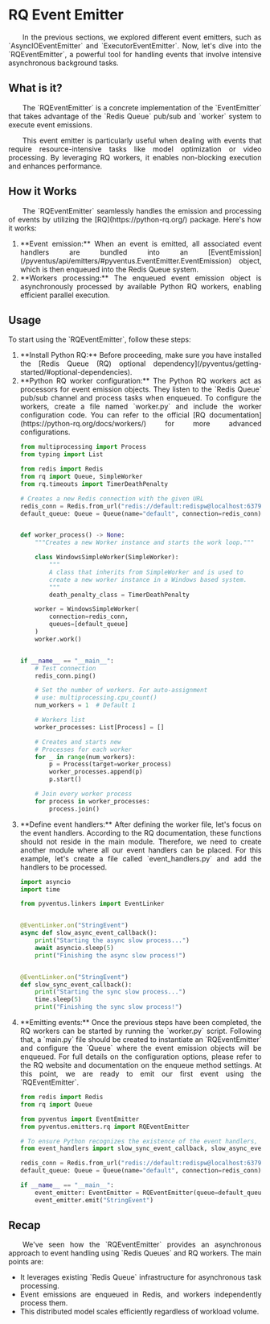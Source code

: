 # RQ Event Emitter

<p style='text-align: justify;' markdown>
	&emsp;&emsp;In the previous sections, we explored different event emitters, such as `AsyncIOEventEmitter` and 
	`ExecutorEventEmitter`. Now, let's dive into the `RQEventEmitter`, a powerful tool for handling events that 
	involve intensive asynchronous background tasks.
</p>

## What is it?

<p style='text-align: justify;' markdown>
	&emsp;&emsp;The `RQEventEmitter` is a concrete implementation of the `EventEmitter` that takes advantage of the
	`Redis Queue` pub/sub and `worker` system to execute event emissions.
</p>

<p style='text-align: justify;' markdown>
	&emsp;&emsp;This event emitter is particularly useful when dealing with events that require resource-intensive
	tasks like model optimization or video processing. By leveraging RQ workers, it enables non-blocking execution
	and enhances performance.
</p>

## How it Works

<p style='text-align: justify;' markdown>
	&emsp;&emsp;The `RQEventEmitter` seamlessly handles the emission and processing of events by utilizing the
	[RQ](https://python-rq.org/) package. Here's how it works:
</p>

<ol style='text-align: justify;' markdown>

<li style='text-align: justify;' markdown>**Event emission:**
When an event is emitted, all associated event handlers are bundled into an [EventEmission](/pyventus/api/emitters/#pyventus.EventEmitter.EventEmission) 
object, which is then enqueued into the Redis Queue system.
</li>

<li style='text-align: justify;' markdown>**Workers processing:**
The enqueued event emission object is asynchronously processed by available Python RQ workers, enabling efficient 
parallel execution.
</li>

</ol>

## Usage

<p style='text-align: justify;' markdown>
	To start using the `RQEventEmitter`, follow these steps:
</p>

<ol style='text-align: justify;' markdown>

<li style='text-align: justify;' markdown>**Install Python RQ:**
Before proceeding, make sure you have installed the [Redis Queue (RQ) optional dependency](/pyventus/getting-started/#optional-dependencies).
</li>

<li style='text-align: justify;' markdown>**Python RQ worker configuration:**
The Python RQ workers act as processors for event emission objects. They listen to the `Redis Queue` pub/sub channel
and process tasks when enqueued. To configure the workers, create a file named `worker.py` and include the worker
configuration code. You can refer to the official [RQ documentation](https://python-rq.org/docs/workers/) for 
more advanced configurations.

```Python title="worker.py" linenums="1" hl_lines="9-10 23-24 41-44"
from multiprocessing import Process
from typing import List

from redis import Redis
from rq import Queue, SimpleWorker
from rq.timeouts import TimerDeathPenalty

# Creates a new Redis connection with the given URL
redis_conn = Redis.from_url("redis://default:redispw@localhost:6379")
default_queue: Queue = Queue(name="default", connection=redis_conn)


def worker_process() -> None:
    """Creates a new Worker instance and starts the work loop."""

    class WindowsSimpleWorker(SimpleWorker):
        """
        A class that inherits from SimpleWorker and is used to
        create a new worker instance in a Windows based system.
        """
        death_penalty_class = TimerDeathPenalty

    worker = WindowsSimpleWorker(
        connection=redis_conn,
        queues=[default_queue]
    )
    worker.work()


if __name__ == "__main__":
    # Test connection
    redis_conn.ping()

    # Set the number of workers. For auto-assignment
    # use: multiprocessing.cpu_count()
    num_workers = 1  # Default 1

    # Workers list
    worker_processes: List[Process] = []

    # Creates and starts new
    # Processes for each worker
    for _ in range(num_workers):
        p = Process(target=worker_process)
        worker_processes.append(p)
        p.start()

    # Join every worker process
    for process in worker_processes:
        process.join()
```

</li>

<li style='text-align: justify;' markdown>**Define event handlers:**
After defining the worker file, let's focus on the event handlers. According to the RQ documentation, these
functions should not reside in the main module. Therefore, we need to create another module where all our event
handlers can be placed. For this example, let's create a file called `event_handlers.py` and add the handlers
to be processed.

```Python title="event_handlers.py" linenums="1" hl_lines="7-8 14-15"
import asyncio
import time

from pyventus.linkers import EventLinker


@EventLinker.on("StringEvent")
async def slow_async_event_callback():
    print("Starting the async slow process...")
    await asyncio.sleep(5)
    print("Finishing the async slow process!")


@EventLinker.on("StringEvent")
def slow_sync_event_callback():
    print("Starting the sync slow process...")
    time.sleep(5)
    print("Finishing the sync slow process!")
```

</li>

<li style='text-align: justify;' markdown>**Emitting events:**
Once the previous steps have been completed, the RQ workers can be started by running the `worker.py` script. Following
that, a `main.py` file should be created to instantiate an `RQEventEmitter` and configure the `Queue` where the event
emission objects will be enqueued. For full details on the configuration options, please refer to the RQ website and
documentation on the enqueue method settings. At this point, we are ready to emit our first event using the 
`RQEventEmitter`.

```Python title="main.py" linenums="1" hl_lines="8 15-17"
from redis import Redis
from rq import Queue

from pyventus import EventEmitter
from pyventus.emitters.rq import RQEventEmitter

# To ensure Python recognizes the existence of the event handlers, we need to import them.
from event_handlers import slow_sync_event_callback, slow_async_event_callback

redis_conn = Redis.from_url("redis://default:redispw@localhost:6379")
default_queue: Queue = Queue(name="default", connection=redis_conn)

if __name__ == "__main__":
    event_emitter: EventEmitter = RQEventEmitter(queue=default_queue)
    event_emitter.emit("StringEvent")
```

</li>

</ol>

## Recap

<p style='text-align: justify;' markdown>
	&emsp;&emsp;We've seen how the `RQEventEmitter` provides an asynchronous approach to event handling using 
	`Redis Queues` and RQ workers. The main points are:
</p>

<ul style='text-align: justify;' markdown>

<li style='text-align: justify;' markdown>
It leverages existing `Redis Queue` infrastructure for asynchronous task processing.
</li>

<li style='text-align: justify;' markdown>
Event emissions are enqueued in Redis, and workers independently process them.
</li>

<li style='text-align: justify;' markdown>
This distributed model scales efficiently regardless of workload volume.
</li>

</ul>

<br>
